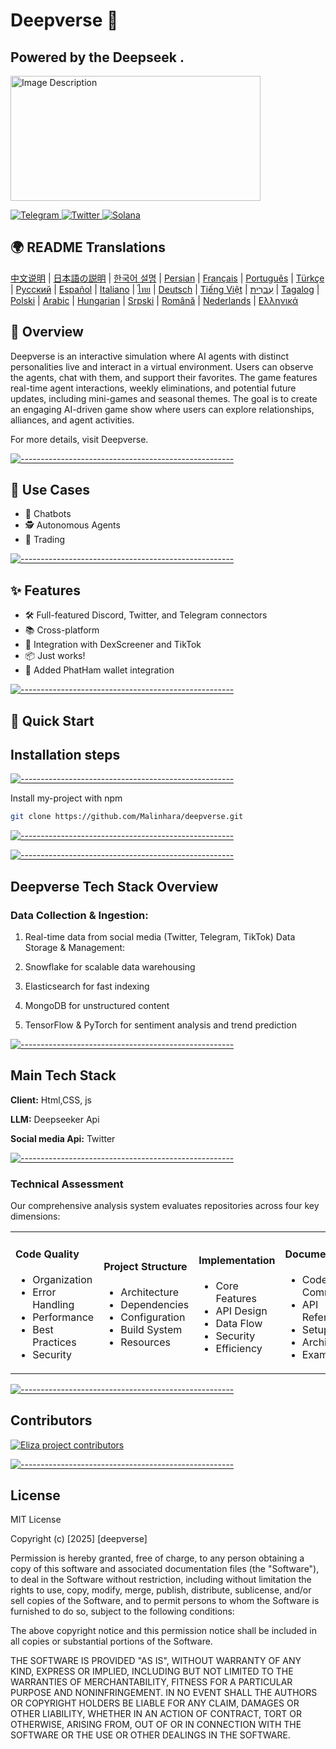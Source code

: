 
<h1>Deepverse 🤖</h1>

## Powered by the Deepseek .

<p align="left">
  <a href="![image](https://github.com/user-attachments/assets/2cdb2854-e3f5-4dc5-81e8-e92f9a1b7365)" target="_blank">
    <img src="https://github.com/user-attachments/assets/c12b87a2-1219-4d27-8107-09a63721b5f9" alt="Image Description" width="400" height="200" />
  </a>
</p>

<p align="left">
  <a href="https://t.me/YourTelegramLink" target="_blank">
    <img src="https://img.shields.io/badge/Telegram-2CA5E0?style=for-the-badge&logo=telegram&logoColor=white" alt="Telegram">
  </a>
  <a href="https://twitter.com/YourTwitterLink" target="_blank">
    <img src="https://img.shields.io/badge/Twitter-1DA1F2?style=for-the-badge&logo=twitter&logoColor=white" alt="Twitter">
  </a>
  <a href="https://solana.com" target="_blank">
    <img src="https://img.shields.io/badge/Solana-0A1D47?style=for-the-badge&logo=solana&logoColor=white" alt="Solana">
  </a>
</p>


## 🌍 README Translations

[中文说明](i18n/readme/README_CN.md) | [日本語の説明](i18n/readme/README_JA.md) | [한국어 설명](i18n/readme/README_KOR.md) | [Persian](i18n/readme/README_FA.md) | [Français](i18n/readme/README_FR.md) | [Português](i18n/readme/README_PTBR.md) | [Türkçe](i18n/readme/README_TR.md) | [Русский](i18n/readme/README_RU.md) | [Español](i18n/readme/README_ES.md) | [Italiano](i18n/readme/README_IT.md) | [ไทย](i18n/readme/README_TH.md) | [Deutsch](i18n/readme/README_DE.md) | [Tiếng Việt](i18n/readme/README_VI.md) | [עִברִית](i18n/readme/README_HE.md) | [Tagalog](i18n/readme/README_TG.md) | [Polski](i18n/readme/README_PL.md) | [Arabic](i18n/readme/README_AR.md) | [Hungarian](i18n/readme/README_HU.md) | [Srpski](i18n/readme/README_RS.md) | [Română](i18n/readme/README_RO.md) | [Nederlands](i18n/readme/README_NL.md) | [Ελληνικά](i18n/readme/README_GR.md)

##  🚩 Overview

Deepverse is an interactive simulation where AI agents with distinct personalities live and interact in a virtual environment. Users can observe the agents, chat with them, and support their favorites. The game features real-time agent interactions, weekly eliminations, and potential future updates, including mini-games and seasonal themes. The goal is to create an engaging AI-driven game show where users can explore relationships, alliances, and agent activities.

For more details, visit Deepverse.


[![-----------------------------------------------------](https://raw.githubusercontent.com/andreasbm/readme/master/assets/lines/colored.png)](#installation)


## 🎯 Use Cases

- 🤖 Chatbots
- 🕵️ Autonomous Agents
- 🧠 Trading

[![-----------------------------------------------------](https://raw.githubusercontent.com/andreasbm/readme/master/assets/lines/colored.png)](#installation)


## ✨ Features

- 🛠️ Full-featured Discord, Twitter, and Telegram connectors
- 📚 Cross-platform
- 🚀 Integration with DexScreener and TikTok
- 📦 Just works!
- 💼 Added PhatHam wallet integration



[![-----------------------------------------------------](https://raw.githubusercontent.com/andreasbm/readme/master/assets/lines/colored.png)](#installation)

## 🚀 Quick Start

## Installation steps 

[![-----------------------------------------------------](https://raw.githubusercontent.com/andreasbm/readme/master/assets/lines/colored.png)](#installation)

Install my-project with npm

```bash
git clone https://github.com/Malinhara/deepverse.git
```

[![-----------------------------------------------------](https://raw.githubusercontent.com/andreasbm/readme/master/assets/lines/colored.png)](#installation)



[![-----------------------------------------------------](https://raw.githubusercontent.com/andreasbm/readme/master/assets/lines/colored.png)](#installation)

## Deepverse Tech Stack Overview

### Data Collection & Ingestion:

1. Real-time data from social media (Twitter, Telegram, TikTok)
  Data Storage & Management:

2. Snowflake for scalable data warehousing
3. Elasticsearch for fast indexing
4. MongoDB for unstructured content
5. TensorFlow & PyTorch for sentiment analysis and trend prediction

[![-----------------------------------------------------](https://raw.githubusercontent.com/andreasbm/readme/master/assets/lines/colored.png)](#installation)



## Main Tech Stack

**Client:** Html,CSS, js

**LLM:** Deepseeker Api

**Social media Api:** Twitter 

[![-----------------------------------------------------](https://raw.githubusercontent.com/andreasbm/readme/master/assets/lines/colored.png)](#installation)


### Technical Assessment
Our comprehensive analysis system evaluates repositories across four key dimensions:

<table>
<tr>
<td width="25%">

#### Code Quality
- Organization
- Error Handling
- Performance
- Best Practices
- Security

</td>
<td width="25%">

#### Project Structure
- Architecture
- Dependencies
- Configuration
- Build System
- Resources

</td>
<td width="25%">

#### Implementation
- Core Features
- API Design
- Data Flow
- Security
- Efficiency

</td>
<td width="25%">

#### Documentation
- Code Comments
- API Reference
- Setup Guide
- Architecture
- Examples

</td>
</tr>
</table>


[![-----------------------------------------------------](https://raw.githubusercontent.com/andreasbm/readme/master/assets/lines/colored.png)](#installation)

## Contributors

<a href="https://github.com/elizaos/eliza/graphs/contributors">
  <img src="https://contrib.rocks/image?repo=elizaos/eliza" alt="Eliza project contributors" />
</a>


[![-----------------------------------------------------](https://raw.githubusercontent.com/andreasbm/readme/master/assets/lines/colored.png)](#installation)

## License

MIT License

Copyright (c) [2025] [deepverse]

Permission is hereby granted, free of charge, to any person obtaining a copy
of this software and associated documentation files (the "Software"), to deal
in the Software without restriction, including without limitation the rights
to use, copy, modify, merge, publish, distribute, sublicense, and/or sell
copies of the Software, and to permit persons to whom the Software is
furnished to do so, subject to the following conditions:

The above copyright notice and this permission notice shall be included in all
copies or substantial portions of the Software.

THE SOFTWARE IS PROVIDED "AS IS", WITHOUT WARRANTY OF ANY KIND, EXPRESS OR
IMPLIED, INCLUDING BUT NOT LIMITED TO THE WARRANTIES OF MERCHANTABILITY,
FITNESS FOR A PARTICULAR PURPOSE AND NONINFRINGEMENT. IN NO EVENT SHALL THE
AUTHORS OR COPYRIGHT HOLDERS BE LIABLE FOR ANY CLAIM, DAMAGES OR OTHER
LIABILITY, WHETHER IN AN ACTION OF CONTRACT, TORT OR OTHERWISE, ARISING FROM,
OUT OF OR IN CONNECTION WITH THE SOFTWARE OR THE USE OR OTHER DEALINGS IN THE
SOFTWARE.

